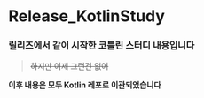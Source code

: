 # Release_KotlinStudy

### 릴리즈에서 같이 시작한 코틀린 스터디 내용입니다
> ~~하지만 이제 그런건 없어~~

**이후 내용은 모두 Kotlin 레포로 이관되었습니다**

